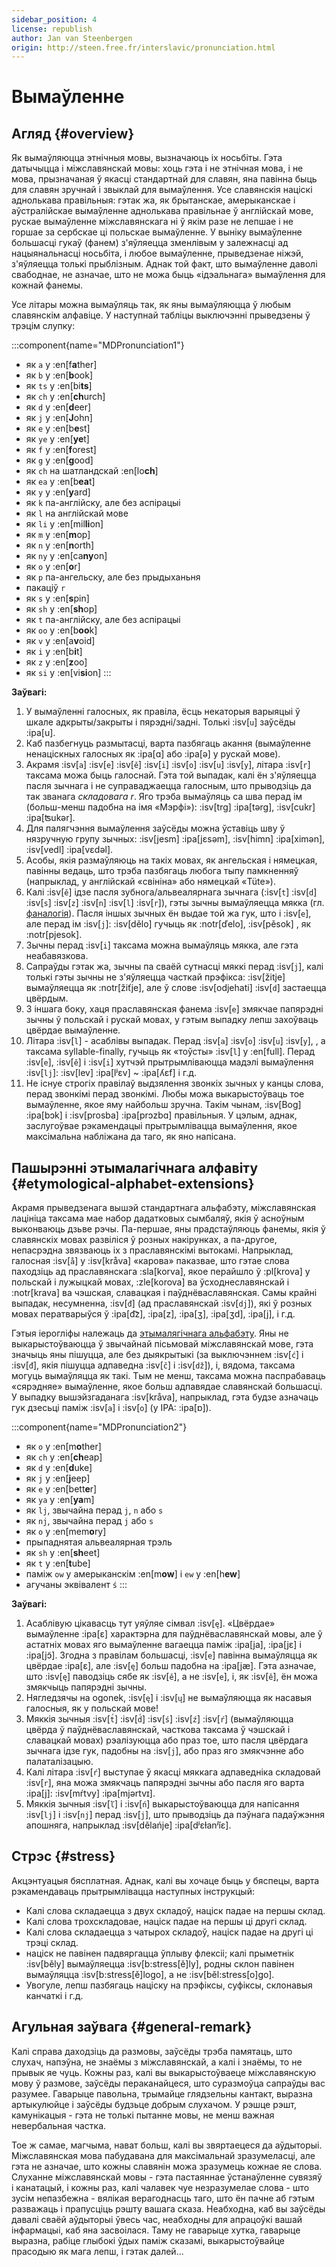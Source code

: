 ```yaml
---
sidebar_position: 4
license: republish
author: Jan van Steenbergen
origin: http://steen.free.fr/interslavic/pronunciation.html
---
```


# Вымаўленне

## Агляд \{#overview}

Як вымаўляюцца этнічныя мовы, вызначаюць іх носьбіты. Гэта датычыцца і міжславянскай мовы: хоць гэта і не этнічная мова, і не мова, прызначаная ў якасці стандартнай для славян, яна павінна быць для славян зручнай і звыклай для вымаўлення. Усе славянскія націскі аднолькава правільныя: гэтак жа, як брытанскае, амерыканскае і аўстралійскае вымаўленне аднолькава правільнае ў англійскай мове, рускае вымаўленне міжславянскага ні ў якім разе не лепшае і не горшае за сербскае ці польскае вымаўленне. У выніку вымаўленне большасці гукаў (фанем) з'яўляецца зменлівым у залежнасці ад нацыянальнасці носьбіта, і любое вымаўленне, прыведзенае ніжэй, з'яўляецца толькі прыблізным. Аднак той факт, што вымаўленне даволі свабоднае, не азначае, што не можа быць «ідэальнага» вымаўлення для кожнай фанемы.

Усе літары можна вымаўляць так, як яны вымаўляюцца ў любым славянскім алфавіце. У наступнай табліцы выключэнні прыведзены ў трэцім слупку:

:::component{name="MDPronunciation1"}
- як `a` у :en[f**a**ther]
- як `b` у :en[**b**ook]
- як `ts` у :en[bi**ts**]
- як `ch` у :en[**ch**urch]
- як `d` у :en[**d**eer]
- як `j` у :en[**J**ohn]
- як `e` у :en[b**e**st]
- як `ye` у :en[**ye**t]
- як `f` у :en[**f**orest]
- як `g` у :en[**g**ood]
- як `ch` на шатландскай :en[lo**ch**]
- як `ea` у :en[b**ea**t]
- як `y` у :en[**y**ard]
- як `k` па-англійску, але без аспірацыі
- як `l` на англійскай мове
- як `li` у :en[mil**li**on]
- як `m` у :en[**m**op]
- як `n` у :en[**n**orth]
- як `ny` у :en[ca**ny**on]
- як `o` у :en[**o**r]
- як `p` па-ангельску, але без прыдыханьня
- пакаціў `r`
- як `s` у :en[**s**pin]
- як `sh` у :en[**sh**op]
- як `t` па-англійску, але без аспірацыі
- як `oo` у :en[b**oo**k]
- як `v` у :en[a**v**oid]
- як `i` у :en[b**i**t]
- як `z` у :en[**z**oo]
- як `si` у :en[vi**si**on]
:::

**Заўвагі:**

1. У вымаўленні галосных, як правіла, ёсць некаторыя варыяцыі ў шкале адкрыты/закрыты і пярэдні/задні. Толькі :isv[`u`] заўсёды :ipa[u].
2. Каб пазбегнуць размытасці, варта пазбягаць акання (вымаўленне ненаціскных галосных як :ipa[ɑ] або :ipa[ə] у рускай мове).
3. Акрамя :isv[`a`] :isv[`e`] :isv[`ě`] :isv[`i`] :isv[`o`] :isv[`u`] :isv[`y`],  літара :isv[`r`] таксама можа быць галоснай. Гэта той выпадак, калі ён з'яўляецца пасля зычнага і не суправаджаецца галосным, што прыводзіць да так званага _складовага r_. Яго трэба вымаўляць са шва перад ім (больш-менш падобна на імя «Мэрфі»): :isv[trg] :ipa[tərg], :isv[cukr] :ipa[ʦukər].
4. Для палягчэння вымаўлення заўсёды можна ўставіць шву ў нязручную групу зычных: :isv[jesm] :ipa[jɛsǝm], :isv[himn] :ipa[ximǝn], :isv[vedl] :ipa[vɛdǝl].
5. Асобы, якія размаўляюць на такіх мовах, як ангельская і нямецкая, павінны ведаць, што трэба пазбягаць любога тыпу памкненняў (напрыклад, у англійскай «свініна» або нямецкай «Tüte»).
6. Калі :isv[`ě`] ідзе пасля зубнога/альвеалярнага зычнага (:isv[`t`] :isv[`d`] :isv[`s`] :isv[`z`] :isv[`n`] :isv[`l`] :isv[`r`]), гэты зычны вымаўляецца мякка (гл. [фаналогія][1]). Пасля іншых зычных ён выдае той жа гук, што і :isv[`e`], але перад ім :isv[`j`]: :isv[dělo] гучыць як :notr[ďelo], :isv[pěsok] , як :notr[pjesok].
7. Зычны перад :isv[`i`] таксама можна вымаўляць мякка, але гэта неабавязкова.
8. Сапраўды гэтак жа, зычны па сваёй сутнасці мяккі перад :isv[`j`], калі толькі гэты зычны не з'яўляецца часткай прэфікса: :isv[žitje] вымаўляецца як :notr[žiťje], але ў слове :isv[odjehati] :isv[`d`] застаецца цвёрдым.
9. З іншага боку, хаця праславянская фанема :isv[`e`] змякчае папярэдні зычны ў польскай і рускай мовах, у гэтым выпадку лепш захоўваць цвёрдае вымаўленне.
10. Літара :isv[`l`] - асаблівы выпадак. Перад :isv[`a`] :isv[`o`] :isv[`u`] :isv[`y`], , а таксама syllable-finally, гучыць як «тоўсты» :isv[`l`] у :en[full]. Перад :isv[`e`], :isv[`ě`]  і :isv[`i`] хутчэй прытрымліваюцца мадэлі вымаўлення :isv[`lj`]: :isv[lev] :ipa[lʲɛv]  \~ :ipa[ʎɛf] і г.д.
11. Не існуе строгіх правілаў выдзялення звонкіх зычных у канцы слова, перад звонкімі перад звонкімі. Любы можа выкарыстоўваць тое вымаўленне, якое яму найбольш зручна. Такім чынам, :isv[Bog] :ipa[bɔk]  і :isv[prosba] :ipa[prɔzbɑ]  правільныя. У цэлым, аднак, заслугоўвае рэкамендацыі прытрымлівацца вымаўлення, якое максімальна набліжана да таго, як яно напісана.

## Пашырэнні этымалагічнага алфавіту \{#etymological-alphabet-extensions}

Акрамя прыведзенага вышэй стандартнага альфабэту, міжславянская лацініца таксама мае набор дадатковых сымбаляў, якія ў асноўным выконваюць дзьве рэчы. Па-першае, яны прадстаўляюць фанемы, якія ў славянскіх мовах развіліся ў розных накірунках, а па-другое, непасрэдна звязваюць іх з праславянскімі вытокамі. Напрыклад, галосная :isv[`å`] у :isv[kråva] «карова» паказвае, што гэтае слова паходзіць ад праславянскага :sla[korva], якое перайшло ў :pl[krova] у польскай і лужыцкай мовах, :zle[korova] ва ўсходнеславянскай і :notr[krava] ва чэшская, славацкая і паўднёваславянская. Самы крайні выпадак, несумненна, :isv[`đ`] (ад праславянскай :isv[`dj`]), які ў розных мовах ператварыўся ў :ipa[d͡z], :ipa[z], :ipa[ʒ], :ipa[ʒd], :ipa[j],  і г.д.

Гэтыя іерогліфы належаць да [этымалягічнага альфабэту][2]. Яны не выкарыстоўваюцца ў звычайнай пісьмовай міжславянскай мове, гэта значыць яны пішуцца, але без дыякрытыкі (за выключэннем :isv[`ć`] і :isv[`đ`], якія пішуцца адпаведна :isv[`č`] і :isv[`dž`]), і, вядома, таксама могуць вымаўляцца як такі. Тым не менш, таксама можна паспрабаваць «сярэдняе» вымаўленне, якое больш адпавядае славянскай большасці. У выпадку вышэйзгаданага :isv[kråva], напрыклад, гэта будзе азначаць гук дзесьці паміж :isv[`a`] і :isv[`o`] (у IPA: :ipa[ɒ]).

:::component{name="MDPronunciation2"}
- як `o` у :en[m**o**ther]
- як `ch` у :en[**ch**eap]
- як `d` у :en[**d**uke]
- як `j` у :en[**j**eep]
- як `e` у :en[bett**e**r]
- як `ya` у :en[**ya**m]
- як `lj`, звычайна перад `j`, `n`  або `s`
- як `nj`, звычайна перад `j` або `s`
- як `o` у :en[mem**o**ry]
- прыпаднятая альвеалярная трэль
- як `sh` у :en[**sh**eet]
- як `t` у :en[**t**ube]
- паміж `ow` у амерыканскім :en[m**ow**] і `ew` у :en[h**ew**]
- агучаны эквівалент `ś`
:::

**Заўвагі:**

1. Асаблівую цікавасць тут уяўляе сімвал :isv[`ę`]. «Цвёрдае» вымаўленне :ipa[ɛ] характэрна для паўднёваславянскай мовы, але ў астатніх мовах яго вымаўленне вагаецца паміж :ipa[ja], :ipa[jɛ]  і :ipa[jɔ̃]. Згодна з правілам большасці, :isv[`e`] павінна вымаўляцца як цвёрдае :ipa[ɛ], але :isv[`ę`] больш падобна на :ipa[jæ]. Гэта азначае, што :isv[`ę`] паводзіць сябе як :isv[`ě`], а не :isv[`e`], і, як :isv[`ě`], ён можа змякчыць папярэдні зычны.
2. Нягледзячы на ogonek, :isv[`ę`] і :isv[`ų`] не вымаўляюцца як насавыя галосныя, як у польскай мове!
3. Мяккія зычныя :isv[`t́`] :isv[`d́`] :isv[`ś`] :isv[`ź`] :isv[`ŕ`]  (вымаўляюцца цвёрда ў паўднёваславянскай, часткова таксама ў чэшскай і славацкай мовах) рэалізуюцца або праз тое, што пасля цвёрдага зычнага ідзе гук, падобны на :isv[`j`], або праз яго змякчэнне або палаталізацыю.
4. Калі літара :isv[`ŕ`] выступае ў якасці мяккага адпаведніка складовай :isv[`r`], яна можа змякчаць папярэдні зычны або пасля яго варта :ipa[j]: :isv[mŕtvy] :ipa[mjǝrtvɪ].
5. Мяккія зычныя :isv[`ľ`] і :isv[`ń`] выкарыстоўваюцца для напісання :isv[`lj`] і :isv[`nj`] перад :isv[`j`], што прыводзіць да пэўнага падаўжэння апошняга, напрыклад :isv[dělańje] :ipa[dʲɛɫanʲĭɛ].

## Стрэс \{#stress}

Акцэнтуацыя бясплатная. Аднак, калі вы хочаце быць у бяспецы, варта рэкамендаваць прытрымлівацца наступных інструкцый:

- Калі слова складаецца з двух складоў, націск падае на першы склад.
- Калі слова трохскладовае, націск падае на першы ці другі склад.
- Калі слова складаецца з чатырох складоў, націск падае на другі ці трэці склад.
- націск не павінен падвяргацца ўплыву флексіі; калі прыметнік :isv[běly] вымаўляецца :isv[b:stress[ě]ly], родны склон павінен вымаўляцца :isv[b:stress[ě]logo], а не :isv[běl:stress[o]go].
- Увогуле, лепш пазбягаць націску на прэфіксы, суфіксы, склонавыя канчаткі і г.д.

## Агульная заўвага \{#general-remark}

Калі справа даходзіць да размовы, заўсёды трэба памятаць, што слухач, напэўна, не знаёмы з міжславянскай, а калі і знаёмы, то не прывык яе чуць. Кожны раз, калі вы выкарыстоўваеце міжславянскую мову ў размове, заўсёды пераканайцеся, што суразмоўца сапраўды вас разумее. Гаварыце павольна, трымайце глядзельны кантакт, выразна артыкулюйце і заўсёды будзьце добрым слухачом. У рэшце рэшт, камунікацыя - гэта не толькі пытанне мовы, не менш важная невербальная частка.

Тое ж самае, магчыма, нават больш, калі вы звяртаецеся да аўдыторыі. Міжславянская мова пабудавана для максімальнай зразумеласці, але гэта не азначае, што кожны славянін можа зразумець кожнае яе слова. Слуханне міжславянскай мовы - гэта пастаяннае ўстанаўленне сувязяў і канатацый, і кожны раз, калі чалавек чуе незразумелае слова - што зусім непазбежна - вялікая верагоднасць таго, што ён пачне аб гэтым разважаць і прапусціць рэшту вашага сказа. Неабходна, каб вы заўсёды давалі сваёй аўдыторыі ўвесь час, неабходны для апрацоўкі вашай інфармацыі, каб яна засвоілася. Таму не гаварыце хутка, гаварыце выразна, рабіце глыбокі ўдых паміж сказамі, выкарыстоўвайце прасодыю як мага лепш, і гэтак далей...

[1]: ./phonology.md#hard-and-soft-consonants

[2]: orthography.md#etymological-alphabet
